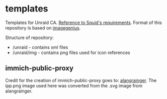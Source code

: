 # templates
Templates for Unraid CA. [Reference to Squid's requirements](https://forums.unraid.net/topic/57181-docker-faq/#comment-566084). Format of this repository is based on [imagegenius](https://github.com/imagegenius/templates/tree/main).

Structure of repository:
- /unraid - contains xml files
- /unraid/img - contains png files used for icon references

## immich-public-proxy
Credit for the creation of immich-public-proxy goes to:
[alangrainger](https://github.com/alangrainger/immich-public-proxy). The ipp.png image used here was converted from the .svg image from alangrainger.
